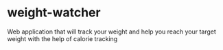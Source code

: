 # weight-watcher
Web application that will track your weight and help you reach your target weight with the help of calorie tracking
